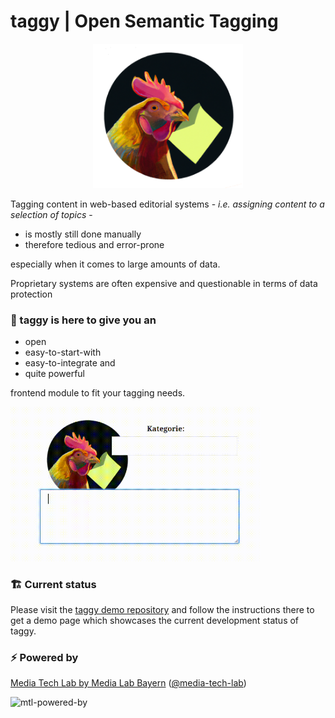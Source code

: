 # taggy | Open Semantic Tagging

<p align="center">
  <img width="240" alt="mtl-taggy" src="https://github.com/open-taggy/website/blob/main/static/img/logo.png">
</p>

Tagging content in web-based editorial systems -
*i.e. assigning content to a selection of topics* -
- is mostly still done manually
- therefore tedious and error-prone

especially when it comes to large amounts of data.

Proprietary systems are often expensive and questionable in terms of data protection


### 🎯 taggy is here to give you an
- open
- easy-to-start-with
- easy-to-integrate and 
- quite powerful 

frontend module to fit your tagging needs.

<img src="https://github.com/open-taggy/website/blob/main/static/img/taggy_screencast.gif" width="400" />


### 🏗️ Current status
Please visit the [taggy demo repository](https://github.com/open-taggy/demo) and follow the instructions there to get a demo page which showcases the current development status of taggy. 


### ⚡ Powered by

<a href="https://media-tech-lab.com">Media Tech Lab by Media Lab Bayern</a> (<a href="https://github.com/media-tech-lab">@media-tech-lab</a>)

<img width="240" alt="mtl-powered-by" src="https://user-images.githubusercontent.com/12242651/189848013-001839f4-f866-434c-b1d8-90b195ab738b.png">
